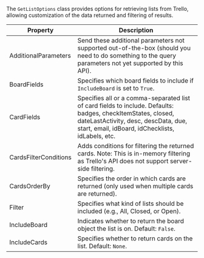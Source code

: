 The `GetListOptions` class provides options for retrieving lists from Trello, allowing customization of the data returned and filtering of results.

| Property             | Description                                                                                                                                                                                                 |
|---------------------------|-------------------------------------------------------------------------------------------------------------------------------------------------------------------------------------------------------------|
| AdditionalParameters      | Send these additional parameters not supported out-of-the-box (should you need to do something to the query parameters not yet supported by this API).                                                     |
| BoardFields               | Specifies which board fields to include if `IncludeBoard` is set to `True`.                                                                                                                               |
| CardFields                | Specifies all or a comma-separated list of card fields to include. Defaults: badges, checkItemStates, closed, dateLastActivity, desc, descData, due, start, email, idBoard, idChecklists, idLabels, etc.    |
| CardsFilterConditions     | Adds conditions for filtering the returned cards. Note: This is in-memory filtering as Trello's API does not support server-side filtering.                                                                |
| CardsOrderBy              | Specifies the order in which cards are returned (only used when multiple cards are returned).                                                                                                              |
| Filter                    | Specifies what kind of lists should be included (e.g., All, Closed, or Open).                                                                                                                              |
| IncludeBoard              | Indicates whether to return the board object the list is on. Default: `False`.                                                                                                                             |
| IncludeCards              | Specifies whether to return cards on the list. Default: `None`.                                                                                                                                             |